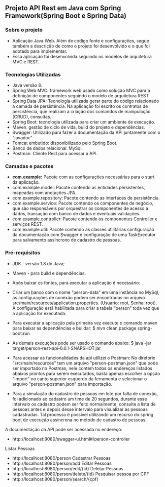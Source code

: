 ## Projeto API Rest em Java com Spring Framework(Spring Boot e Spring Data)

### Sobre o projeto ###
* Aplicação Java Web. Além de código fonte e configurações, segue também a descrição de como o projeto foi desenvolvido e o que foi adotado para implementar.
* Essa aplicação foi desenvolvida seguindo os modelos de arquitetura MVC e REST.

### Tecnologias Utilizadas ###
* Java versão 8.
* Spring Web MVC: framework web usado como solução MVC para a definição de componentes seguindo o modelo de arquitetura REST
* Spring Data JPA: Tecnologia utilizada gerar parte do código relacionado a camada de persistência. Na aplicação foi escrito os contratos de persistência, que realizam a criação dos comandos de manipulação (CRUD), consultas.
* Spring Boot: tecnologia utilizada para criar um ambiente de execução. 
* Maven: gestão de ciclo de vida, build do projeto e dependências.
* Swagger: Utilizado para fazer a documentação da API juntamente com o "javadoc"
* Tomcat embutido: disponibilizado pelo Spring Boot.
* Banco de dados relacional: MySql.
* Postman: Cliente Rest para acessar a API.

### Camadas e pacotes ###
* **com.example:** Pacote com as configurações necessárias para o start da aplicação.
* com.example.model: Pacote contendo as entidades persistentes, mapeadas com anotações JPA.
* com.example.repository: Pacote contendo as interfaces de persistência.
* com.example.service: Pacote contendo os componentes de negócio, que são responsáveis por orquestrar os componentes de acesso a dados, transação com banco de dados e eventuais validações.
* com.example.controller: Pacote contendo os componentes Controller e serviços REST.
* com.example.util:  Pacote contendo as classes utilitárias configuração da documentação com Swagger e configuração de uma TaskExecutor para salvamento assíncrono de cadastro de pessoas.

### Pré-requisitos ###
* JDK - versão 1.8 do Java;
* Maven - para build e dependências.
* Após baixar os fontes, para executar a aplicação é necessário:
* Criar um banco com o nome "person-data" em uma instância no MySql, as configurações de conexão podem ser encontradas no arquivo src/main/resources/application.properties. (Usuario: root, Senha: root). A configuração está habilitada para criar a tabela “person” toda vez que a aplicação for executada.

* Para executar a aplicação pela primeira vez execute o comando maven para baixar as dependências e buildar:
  $ mvn clean package spring-boot:run

* As demais execuções pode ser usado o comando abaixo:
  $ java -jar target/person-rest-api-0.0.1-SNAPSHOT.jar

* Para acessar as funcionalidades da api utilizei o Postman:
No diretório "src/main/resources" tem um arquivo "person-postman.json" que pode ser importado no Postman, nele contém todos os endereços listados abaixos prontos para serem executados, basta apenas escolher a opção "import" no canto superior esquerdo da ferramenta e selecionar o arquivo "person-postman.json" para importação.

* Para a simulação do cadastro de pessoas em lote por falta de conexão, foi adicionado ao cadastro um time de 20 segundos, durante esse intervalo os cadastro podem ser feito normalmente, consulte a lista de pessoas antes e depois desse intervalo para visualizar as pessoas cadastradas. Tal processo é possível utilizando um recurso do spring boot de execução assíncrona no método de cadastro de pessoas. 

A documentação da API pode ser acessada no endereço:
* http://localhost:8080/swagger-ui.html#/person-controller

Listar Pessoas
* http://localhost:8080/person
Cadastrar Pessoas
* http://localhost:8080/person/add
Editar Pessoas
* http://localhost:8080/person/edit/{id}
Deletar Pessoas
* http://localhost:8080/person/delete/{id}
Pesquisar pessoa por CPF
* http://localhost:8080/person/search/{cpf}
